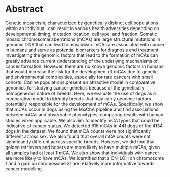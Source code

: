 # Abstract
Genetic mosaicism, characterized by genetically distinct cell populations within an individual, can result in various health adversities depending on developmental timing, mutation location, cell type, and fraction. Somatic mosaic chromosomal aberrations (mCAs) are large structural mutations in genomic DNA that can lead to mosaicism. mCAs are associated with cancer in humans and serve as potential biomarkers for diagnosis and treatment. Investigating the genomic factors that lead to the formation of mCAs can greatly advance current understanding of the underlying mechanisms of cancer formation. However, there are no known genomic factors in humans that would increase the risk for the development of mCAs due to genetic and environmental complexities, especially for rare cancers with small cohorts. Canine populations present an attractive model in comparative genomics for studying cancer genetics because of the genetically homogeneous nature of breeds. Here, we evaluate the use of dogs as a comparative model to identify breeds that may carry genomic factors potentially responsible for the development of mCAs. Specifically, we show that mCAs occur in dogs using the MoChA pipeline and find associations between mCAs and observable phenotypes, comparing results with human studies when applicable. We also aim to identify mCA types that could be indicative of cancer status. We detected 816 mCAs in 441 dogs of the 4134 dogs in the dataset. We found that mCA counts were not significantly different across sex. We also found that overall mCA counts were not significantly different across specific breeds. However, we did find that golden retrievers and boxers are more likely to have multiple mCAs, given all samples had at least 1 mCA. We also show that individuals with cancer are more likely to have mCAs. We identified that a CN-LOH on chromosome 1 and a gain on chromosome 31 are relatively more informative towards cancer modelling.
